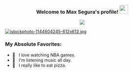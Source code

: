 <h3 align="center">
  Welcome to Max Segura's profile!
  <img src="https://media.giphy.com/media/hvRJCLFzcasrR4ia7z/giphy.gif" width="28">
</h3>

<!-- Typing SVG by DenverCoder1 - https://github.com/DenverCoder1/readme-typing-svg -->
<p align="center">
  <a href="https://github.com/DenverCoder1/readme-typing-svg"><img src="https://readme-typing-svg.herokuapp.com/?lines=ASIX/DAM%20Student%20;Institut%20de%20l'Ebre,%20Tortosa;20%20years%20old&font=Fira%20Code&center=true&width=440&height=45&color=f75c7e&vCenter=true&size=22"></a>
</p>

[![istockphoto-1144604245-612x612.jpg](https://i.postimg.cc/x8zDhtWx/istockphoto-1144604245-612x612.jpg)](https://postimg.cc/9wCnqtXZ)

### My Absolute Favorites:

- 🏀 &nbsp; I love watching NBA games.
- 🔁 &nbsp; I'm listening music all day.
- 🍕 &nbsp; I really like to eat pizza.

 



    

